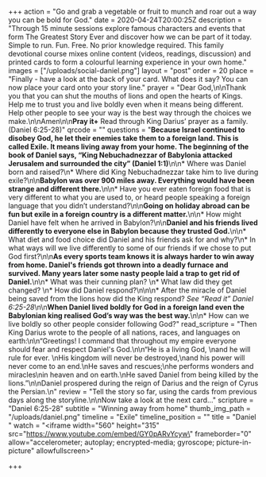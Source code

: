 +++
action = "Go and grab a vegetable or fruit to munch and roar out a way you can be bold for God."
date = 2020-04-24T20:00:25Z
description = "Through 15 minute sessions explore famous characters and events that form The Greatest Story Ever and discover how we can be part of it today.  Simple to run. Fun. Free. No prior knowledge required.  This family devotional course mixes online content (videos, readings, discussion) and printed cards to form a colourful learning experience in your own home."
images = ["/uploads/social-daniel.png"]
layout = "post"
order = 20
place = "Finally - have a look at the back of your card. What does it say? You can now place your card onto your story line."
prayer = "Dear God,\n\nThank you that you can shut the mouths of lions and open the hearts of Kings. Help me to trust you and live boldly even when it means being different. Help other people to see your way is the best way through the choices we make.\n\nAmen\n\n**Pray it+**  Read through King Darius’ prayer as a family. (Daniel 6:25-28)"
qrcode = ""
questions = "**Because Israel continued to disobey God, he let their enemies take them to a foreign land. This is called Exile. It means living away from your home. The beginning of the book of Daniel says, “King Nebuchadnezzar of Babylonia attacked Jerusalem and surrounded the city” (Daniel 1:1)**\n\n* Where was Daniel born and raised?\n* Where did King Nebuchadnezzar take him to live during exile?\n\n**Babylon was over 900 miles away. Everything would have been strange and different there.**\n\n* Have you ever eaten foreign food that is very different to what you are used to, or heard people speaking a foreign language that you didn’t understand?\n\n**Going on holiday abroad can be fun but exile in a foreign country is a different matter.**\n\n* How might Daniel have felt when he arrived in Babylon?\n\n**Daniel and his friends lived differently to everyone else in Babylon because they trusted God.**\n\n* What diet and food choice did Daniel and his friends ask for and why?\n* In what ways will we live differently to some of our friends if we chose to put God first?\n\n**As every sports team knows it is always harder to win away from home.  Daniel's friends got thrown into a deadly furnace and survived. Many years later some nasty people laid a trap to get rid of Daniel.**\n\n* What was their cunning plan? \n* What law did they get changed? \n* How did Daniel respond?\n\n\n* After the miracle of Daniel being saved from the lions how did the King respond? _See “Read it” Daniel 6:25-28_\n\n**When Daniel lived boldly for God in a foreign land even the Babylonian king realised God’s way was the best way.**\n\n* How can we live boldly so other people consider following God?"
read_scripture = "Then King Darius wrote to the people of all nations, races, and languages on earth:\n\n“Greetings! I command that throughout my empire everyone should fear and respect Daniel's God.\n\n“He is a living God,   \nand he will rule for ever.   \nHis kingdom will never be destroyed,\nand his power will never come to an end.\nHe saves and rescues;\nhe performs wonders and miracles\nin heaven and on earth.\nHe saved Daniel from being killed by the lions.”\n\nDaniel prospered during the reign of Darius and the reign of Cyrus the Persian.\n"
review = "Tell the story so far, using the cards from previous days along the storyline.\n\nNow take a look at the next card…"
scripture = "Daniel 6:25-28"
subtitle = "Winning away from home"
thumb_img_path = "/uploads/daniel.png"
timeline = "Exile"
timeline_position = ""
title = "Daniel "
watch = "<iframe width=\"560\" height=\"315\" src=\"https://www.youtube.com/embed/GY0pARvYcyw\" frameborder=\"0\" allow=\"accelerometer; autoplay; encrypted-media; gyroscope; picture-in-picture\" allowfullscreen></iframe>"

+++
